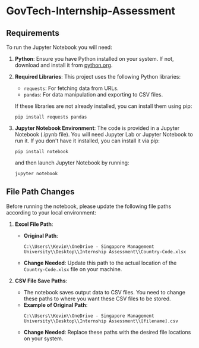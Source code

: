 # GovTech-Internship-Assessment

## Requirements

To run the Jupyter Notebook you will need:

1. **Python**: Ensure you have Python installed on your system. If not, download and install it from [python.org](https://www.python.org/).

2. **Required Libraries**: This project uses the following Python libraries:
   - `requests`: For fetching data from URLs.
   - `pandas`: For data manipulation and exporting to CSV files.
   
   If these libraries are not already installed, you can install them using pip:
   ```
   pip install requests pandas
   ```

3. **Jupyter Notebook Environment**: The code is provided in a Jupyter Notebook (.ipynb file). You will need Jupyter Lab or Jupyter Notebook to run it. If you don't have it installed, you can install it via pip:
   ```
   pip install notebook
   ```
   and then launch Jupyter Notebook by running:
   ```
   jupyter notebook
   ```

## File Path Changes

Before running the notebook, please update the following file paths according to your local environment:

1. **Excel File Path**:
   - **Original Path**: 
     ```
     C:\\Users\\Kevin\\OneDrive - Singapore Management University\\Desktop\\Internship Assessment\\Country-Code.xlsx
     ```
   - **Change Needed**: Update this path to the actual location of the `Country-Code.xlsx` file on your machine.

2. **CSV File Save Paths**:
   - The notebook saves output data to CSV files. You need to change these paths to where you want these CSV files to be stored.
   - **Example of Original Path**:
     ```
     C:\\Users\\Kevin\\OneDrive - Singapore Management University\\Desktop\\Internship Assessment\\[filename].csv
     ```
   - **Change Needed**: Replace these paths with the desired file locations on your system.
